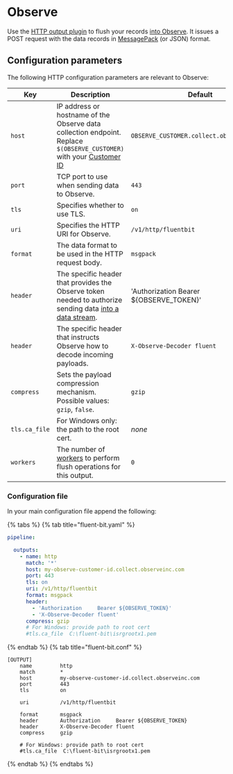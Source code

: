 # Observe

Use the [HTTP output plugin](../pipeline/outputs/http) to flush your records [into Observe](https://docs.observeinc.com/en/latest/content/data-ingestion/forwarders/fluentbit.html). It issues a POST request with the data records in [MessagePack](http://msgpack.org) (or JSON) format.

## Configuration parameters

The following HTTP configuration parameters are relevant to Observe:

| Key | Description | Default |
| --- | ----------- | ------- |
| `host` | IP address or hostname of the Observe data collection endpoint. Replace `$(OBSERVE_CUSTOMER)` with your [Customer ID](https://docs.observeinc.com/en/latest/content/common-topics/HelpfulHints.html?highlight=customer%20id#customer-id) | `OBSERVE_CUSTOMER.collect.observeinc.com` |
| `port` | TCP port to use when sending data to Observe. | `443` |
| `tls` | Specifies whether to use TLS. | `on` |
| `uri` | Specifies the HTTP URI for Observe. | `/v1/http/fluentbit` |
| `format` | The data format to be used in the HTTP request body. | `msgpack` |
| `header` | The specific header that provides the Observe token needed to authorize sending data [into a data stream](https://docs.observeinc.com/en/latest/content/data-ingestion/datastreams.html?highlight=ingest%20token#create-a-datastream). | 'Authorization     Bearer ${OBSERVE_TOKEN}' |
| `header` | The specific header that instructs Observe how to decode incoming payloads. | `X-Observe-Decoder fluent` |
| `compress` | Sets the payload compression mechanism. Possible values: `gzip`, `false`. | `gzip` |
| `tls.ca_file` | For Windows only: the path to the root cert. | _none_ |
| `workers` | The number of [workers](../../administration/multithreading.md#outputs) to perform flush operations for this output. | `0` |

### Configuration file

In your main configuration file append the following:

{% tabs %}
{% tab title="fluent-bit.yaml" %}

```yaml
pipeline:

  outputs:
    - name: http
      match: '*'
      host: my-observe-customer-id.collect.observeinc.com
      port: 443
      tls: on
      uri: /v1/http/fluentbit
      format: msgpack
      header:
        - 'Authorization     Bearer ${OBSERVE_TOKEN}'
        - 'X-Observe-Decoder fluent'
      compress: gzip
      # For Windows: provide path to root cert
      #tls.ca_file  C:\fluent-bit\isrgrootx1.pem
```

{% endtab %}
{% tab title="fluent-bit.conf" %}

```text
[OUTPUT]
    name         http
    match        *
    host         my-observe-customer-id.collect.observeinc.com
    port         443
    tls          on

    uri          /v1/http/fluentbit

    format       msgpack
    header       Authorization     Bearer ${OBSERVE_TOKEN}
    header       X-Observe-Decoder fluent
    compress     gzip

    # For Windows: provide path to root cert
    #tls.ca_file  C:\fluent-bit\isrgrootx1.pem
```

{% endtab %}
{% endtabs %}
